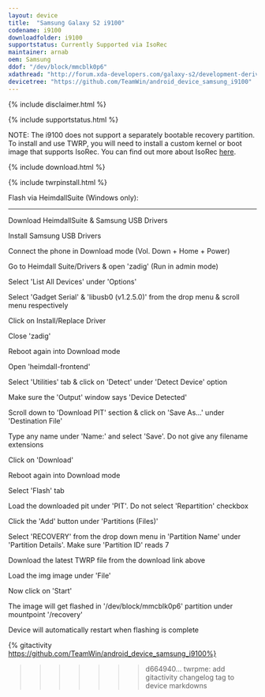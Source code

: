 ```yaml
---
layout: device
title:  "Samsung Galaxy S2 i9100"
codename: i9100
downloadfolder: i9100
supportstatus: Currently Supported via IsoRec
maintainer: arnab
oem: Samsung
ddof: "/dev/block/mmcblk0p6"
xdathread: "http://forum.xda-developers.com/galaxy-s2/development-derivatives/recovery-twrp-3-0-0-0-t3330457"
devicetree: "https://github.com/TeamWin/android_device_samsung_i9100"
---
```


{% include disclaimer.html %}

{% include supportstatus.html %}

NOTE: The i9100 does not support a separately bootable recovery partition. To install and use TWRP, you will need to install a custom kernel or boot image that supports IsoRec. You can find out more about IsoRec [here](http://forum.xda-developers.com/galaxy-s2/orig-development/isorec-isolated-recovery-galaxy-s2-t3291176).

{% include download.html %}

{% include twrpinstall.html %}

<html>
<div class='page-heading'>Flash via HeimdallSuite (Windows only):</div>
<a id='heimdall'></a>
<hr />
<p class="text">Download HeimdallSuite & Samsung USB Drivers</p>
<p class="text">Install Samsung USB Drivers</p>
<p class="text">Connect the phone in Download mode (Vol. Down + Home + Power)</p>
<p class="text">Go to Heimdall Suite/Drivers & open 'zadig' (Run in admin mode)</p>
<p class="text">Select 'List All Devices' under 'Options'</p>
<p class="text">Select 'Gadget Serial' & 'libusb0 (v1.2.5.0)' from the drop menu & scroll menu respectively</p>
<p class="text">Click on Install/Replace Driver</p>
<p class="text">Close 'zadig'</p>
<p class="text">Reboot again into Download mode</p>
<p class="text">Open 'heimdall-frontend'</p>
<p class="text">Select 'Utilities' tab & click on 'Detect' under 'Detect Device' option</p>
<p class="text">Make sure the 'Output' window says 'Device Detected'</p>
<p class="text">Scroll down to 'Download PIT' section & click on 'Save As...' under 'Destination File'</p>
<p class="text">Type any name under 'Name:' and select 'Save'. Do not give any filename extensions</p>
<p class="text">Click on 'Download'</p>
<p class="text">Reboot again into Download mode</p>
<p class="text">Select 'Flash' tab</p>
<p class="text">Load the downloaded pit under 'PIT'. Do not select 'Repartition' checkbox</p>
<p class="text">Click the 'Add' button under 'Partitions (Files)'</p>
<p class="text">Select 'RECOVERY' from the drop down menu in 'Partition Name' under 'Partition Details'. Make sure 'Partition ID' reads 7</p>
<p class="text">Download the latest TWRP file from the download link above</p>
<p class="text">Load the img image under 'File'</p>
<p class="text">Now click on 'Start'</p>
<p class="text">The image will get flashed in '/dev/block/mmcblk0p6' partition under mountpoint '/recovery'</p>
<p class="text">Device will automatically restart when flashing is complete</p>
</html>

{% gitactivity  https://github.com/TeamWin/android_device_samsung_i9100%}
>>>>>>> d664940... twrpme: add gitactivity changelog tag to device markdowns
